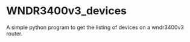 # WNDR3400v3_devices
A simple python program to get the listing of devices on a wndr3400v3 router. 
